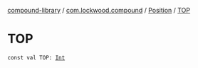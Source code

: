 [compound-library](../../index.md) / [com.lockwood.compound](../index.md) / [Position](index.md) / [TOP](./-t-o-p.md)

# TOP

`const val TOP: `[`Int`](https://kotlinlang.org/api/latest/jvm/stdlib/kotlin/-int/index.html)